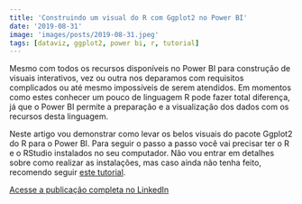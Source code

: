 ```yaml
---
title: 'Construindo um visual do R com Ggplot2 no Power BI'
date: '2019-08-31'
image: 'images/posts/2019-08-31.jpeg'
tags: [dataviz, ggplot2, power bi, r, tutorial]
---
```


Mesmo com todos os recursos disponíveis no Power BI para construção de visuais interativos, vez ou outra nos deparamos com requisitos complicados ou até mesmo impossíveis de serem atendidos. Em momentos como estes conhecer um pouco de linguagem R pode fazer total diferença, já que o Power BI permite a preparação e a visualização dos dados com os recursos desta linguagem.

Neste artigo vou demonstrar como levar os belos visuais do pacote Ggplot2 do R para o Power BI. Para seguir o passo a passo você vai precisar ter o R e o RStudio instalados no seu computador. Não vou entrar em detalhes sobre como realizar as instalações, mas caso ainda não tenha feito, recomendo seguir [este tutorial](http://material.curso-r.com/instalacao/).

<a href="https://www.linkedin.com/pulse/construindo-um-visual-do-r-com-ggplot2-power-bi-da-silva-júnior/" class="nav__link cta-button button button--small" target="_blank">Acesse a publicação completa no LinkedIn</a>
